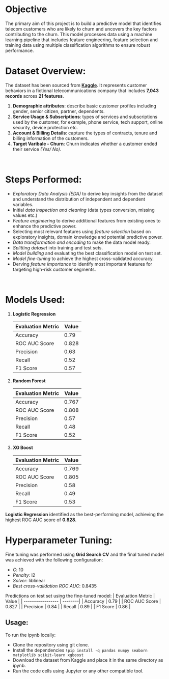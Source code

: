 # Objective
The primary aim of this project is to build a predictive model that identifies telecom customers who are likely to churn and uncovers the key factors contributing to the churn. This model processes data using a machine learning pipeline that includes feature engineering, feature selection and training data using multiple classification algorithms to ensure robust performance.
<br>

# Dataset Overview:
The dataset has been sourced from **[Kaggle](https://www.kaggle.com/datasets/blastchar/telco-customer-churn)**. It represents customer behaviors in a fictional telecommunications company that includes **7,043 records** across **21 features**.
1. **Demographic attributes**: describe basic customer profiles including gender, senior citizen, partner, dependents.
2. **Service Usage & Subscriptions**: types of services and subscriptions used by the customer, for example, phone service, tech support, online security, device protection etc.
3. **Account & Billing Details**: capture the types of contracts, tenure and billing information of the customers.
4. **Target Varibale - Churn**: Churn indicates whether a customer ended their service *(Yes/ No)*.
<br>

# Steps Performed:
- *Exploratory Data Analysis (EDA)* to derive key insights from the dataset and understand the distribution of independent and dependent variables.
- Initial *data inspection and cleaning* (data types conversion, missing values etc.)
- *Feature engineering* to derive additional features from existing ones to enhance the predictive power.
- Selecting most relevant features using *feature selection* based on exploratory insights, domain knowledge and potential predictive power.
- *Data transformation and encoding* to make the data model ready.
- *Splitting dataset* into training and test sets.
- *Model building* and evaluating the best classification model on test set.
- *Model fine-tuning* to achieve the highest cross-validated accuracy.
- Derving *feature importance* to identify most important features for targeting high-risk customer segments.
<br>

# Models Used:
1. **Logistic Regression**
   
   | Evaluation Metric | Value   |
   | ----------------- | --------|
   | Accuracy          | 0.79    |
   | ROC AUC Score     | 0.828   |
   | Precision         | 0.63    |
   | Recall            | 0.52    |
   | F1 Score          | 0.57    |
   
2. **Random Forest**

   | Evaluation Metric | Value   |
   | ----------------- | --------|
   | Accuracy          | 0.767   |
   | ROC AUC Score     | 0.808   |
   | Precision         | 0.57    |
   | Recall            | 0.48    |
   | F1 Score          | 0.52    |
   
3. **XG Boost**
   
   | Evaluation Metric | Value   |
   | ----------------- | --------|
   | Accuracy          | 0.769   |
   | ROC AUC Score     | 0.805   |
   | Precision         | 0.58    |
   | Recall            | 0.49    |
   | F1 Score          | 0.53    |

**Logistic Regression** identified as the best-performing model, achieving the highest ROC AUC score of **0.828**.
<br>

# Hyperparameter Tuning:

Fine tuning was performed using **Grid Search CV** and the final tuned model was achieved with the following configuration:
- *C*: 10
- *Penalty*: l2
- *Solver*: liblinear
- *Best cross-validation ROC AUC*: 0.8435

Predictions on test set using the fine-tuned model:
| Evaluation Metric | Value   |
| ----------------- | --------|
| Accuracy          | 0.79    |
| ROC AUC Score     | 0.827   |
| Precision         | 0.84    |
| Recall            | 0.89    |
| F1 Score          | 0.86    |

## Usage:
To run the ipynb locally:
- Clone the repository using git clone.
- Install the dependencies
  `!pip install -q pandas numpy seaborn matplotlib scikit-learn xgboost`
- Download the dataset from Kaggle and place it in the same directory as ipynb.
- Run the code cells using Jupyter or any other compatible tool.

